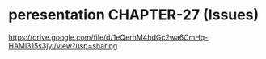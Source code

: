 # peresentation CHAPTER-27 (Issues)

https://drive.google.com/file/d/1eQerhM4hdGc2wa6CmHq-HAMl315s3jyI/view?usp=sharing

